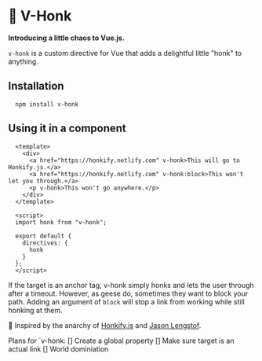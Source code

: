 # 🦆 V-Honk

**Introducing a little chaos to Vue.js.**

`v-honk` is a custom directive for Vue that adds a delightful little "honk" to anything.

## Installation

```
  npm install v-honk
```

## Using it in a component

```
  <template>
    <div>
      <a href="https://honkify.netlify.com" v-honk>This will go to Honkify.js.</a>
      <a href="https://honkify.netlify.com" v-honk:block>This won't let you through.</a>
      <p v-honk>This won't go anywhere.</p>
    </div>
  </template>

  <script>
  import honk from "v-honk";

  export default {
    directives: {
      honk
    }
  };
  </script>
```

If the target is an anchor tag, v-honk simply honks and lets the user through after a timeout. However, as geese do, sometimes they want to block your path. Adding an argument of `block` will stop a link from working while still honking at them.

💚 Inspired by the anarchy of [Honkify.js](https://honkify.netlify.com) and [Jason Lengstof](https://lengstorf.com/).

Plans for `v-honk:
[] Create a global property
[] Make sure target is an actual link
[] World dominiation
